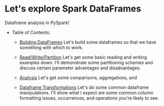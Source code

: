 # Let's explore Spark DataFrames
Dataframe analysis in PySpark!

<!-- [(home)](https://dmerz75.github.io/spark2_dfanalysis)
[(git-home)](https://github.com/dmerz75/spark2_dfanalysis) -->
<!-- [Iridium](https://dmerz75.github.io/iridium_catalyst/) for details. -->

- Table of Contents:

  - [Building DataFrames](pages/Building_DataFrames.md)
Let's build some dataframes so that we have something with which to work.


  - [Read/Write/Partition](pages/Read_Write_Partition.md)
Let's get some basic reading and writing examples down. I'll demonstrate some
partitioning schemes and discuss certain parameter advantages and disadvantages.


  - [Analysis](pages/Analysis.md)
Let's get some comparisons, aggregations, and


  - [Dataframe Transformations](pages/transformations.md)
Let's do some common dataframe manipulations. I'll show what I expect are some
common column formatting issues, occurrences, and operations you're likely to see.



<!-- ## Python
```python

for i in range(10):
    print(i) -->
<!-- ``` -->
